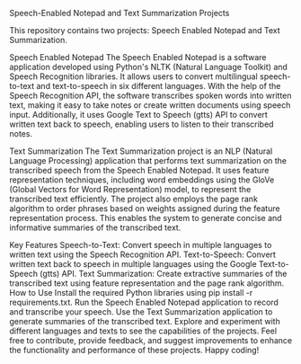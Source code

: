 Speech-Enabled Notepad and Text Summarization Projects

This repository contains two projects: Speech Enabled Notepad and Text Summarization.

Speech Enabled Notepad
The Speech Enabled Notepad is a software application developed using Python's NLTK (Natural Language Toolkit) and Speech Recognition libraries. It allows users to convert multilingual speech-to-text and text-to-speech in six different languages. With the help of the Speech Recognition API, the software transcribes spoken words into written text, making it easy to take notes or create written documents using speech input. Additionally, it uses Google Text to Speech (gtts) API to convert written text back to speech, enabling users to listen to their transcribed notes.

Text Summarization
The Text Summarization project is an NLP (Natural Language Processing) application that performs text summarization on the transcribed speech from the Speech Enabled Notepad. It uses feature representation techniques, including word embeddings using the GloVe (Global Vectors for Word Representation) model, to represent the transcribed text efficiently. The project also employs the page rank algorithm to order phrases based on weights assigned during the feature representation process. This enables the system to generate concise and informative summaries of the transcribed text.

Key Features
Speech-to-Text: Convert speech in multiple languages to written text using the Speech Recognition API.
Text-to-Speech: Convert written text back to speech in multiple languages using the Google Text-to-Speech (gtts) API.
Text Summarization: Create extractive summaries of the transcribed text using feature representation and the page rank algorithm.
How to Use
Install the required Python libraries using pip install -r requirements.txt.
Run the Speech Enabled Notepad application to record and transcribe your speech.
Use the Text Summarization application to generate summaries of the transcribed text.
Explore and experiment with different languages and texts to see the capabilities of the projects.
Feel free to contribute, provide feedback, and suggest improvements to enhance the functionality and performance of these projects. Happy coding!
